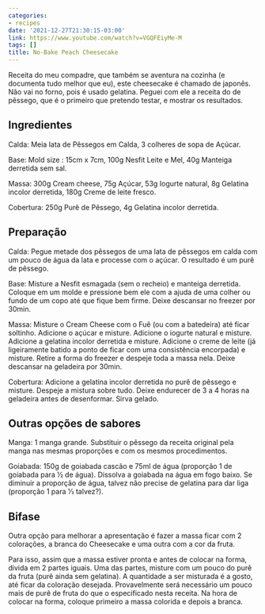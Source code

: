 ```yaml
---
categories:
- recipes
date: '2021-12-27T21:30:15-03:00'
link: https://www.youtube.com/watch?v=VGQFEiyMe-M
tags: []
title: No-Bake Peach Cheesecake
---
```


Receita do meu compadre, que também se aventura na cozinha (e documenta tudo melhor que eu), este cheesecake é chamado de japonês. Não vai no forno, pois é usado gelatina. Peguei com ele a receita do de pêssego, que é o primeiro que pretendo testar, e mostrar os resultados.

## Ingredientes

Calda: Meia lata de Pêssegos em Calda, 3 colheres de sopa de Açúcar.

Base: Mold size : 15cm x 7cm, 100g Nesfit Leite e Mel, 40g Manteiga derretida sem sal.

Massa: 300g Cream cheese, 75g Açúcar, 53g Iogurte natural, 8g Gelatina incolor derretida, 180g Creme de leite fresco.

Cobertura: 250g Purê de Pêssego, 4g Gelatina incolor derretida.

## Preparação

Calda: Pegue metade dos pêssegos de uma lata de pêssegos em calda com um pouco de água da lata e processe com o açúcar. O resultado é um purê de pêssego.

Base: Misture a Nesfit esmagada (sem o recheio) e manteiga derretida. Coloque em um molde e pressione bem ele com a ajuda de uma colher ou fundo de um copo até que fique bem firme. Deixe descansar no freezer por 30min.

Massa: Misture o Cream Cheese com o Fuê (ou com a batedeira) até ficar soltinho.  Adicione o açúcar e misture. Adicione o iogurte natural e misture. Adicione a gelatina incolor derretida e misture. Adicione o creme de leite (já ligeiramente batido a ponto de ficar com uma consistência encorpada) e misture. Retire a forma do freezer e despeje toda a massa nela. Deixe descansar na geladeira por 30min.

Cobertura: Adicione a gelatina incolor derretida no purê de pêssego e misture. Despeje a mistura sobre tudo. Deixe endurecer de 3 a 4 horas na geladeira antes de desenformar. Sirva gelado.

## Outras opções de sabores

Manga: 1 manga grande. Substituir o pêssego da receita original pela manga nas mesmas proporções e com os mesmos procedimentos.

Goiabada: 150g de goiabada cascão e 75ml de água (proporção 1 de goiabada para 1⁄2 de água). Dissolva a goiabada na água em fogo baixo. Se diminuir a proporção de água, talvez não precise de gelatina para dar liga (proporção 1 para 1⁄3 talvez?).

## Bifase

Outra opção para melhorar a apresentação é fazer a massa ficar com 2 colorações, a branca do Cheesecake e uma outra com a cor da fruta.

Para isso, assim que a massa estiver pronta e antes de colocar na forma, divida em 2 partes iguais. Uma das partes, misture com um pouco do purê da fruta (purê ainda sem gelatina). A quantidade a ser misturada é a gosto, até ficar da coloração desejada. Provavelmente será necessário um pouco mais de purê de fruta do que o especificado nesta receita. Na hora de colocar na forma, coloque primeiro a massa colorida e depois a branca.